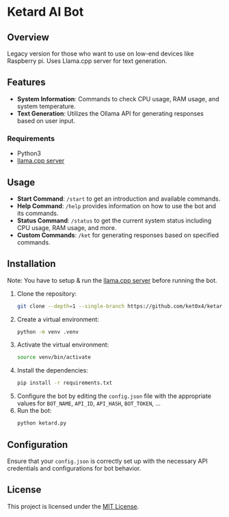 
# Ketard AI Bot

## Overview
Legacy version for those who want to use on low-end devices like Raspberry pi. Uses Llama.cpp server for text generation.

## Features
- **System Information**: Commands to check CPU usage, RAM usage, and system temperature.
- **Text Generation**: Utilizes the Ollama API for generating responses based on user input.

### Requirements
* Python3
* [llama.cpp server](https://github.com/ggerganov/llama.cpp)

## Usage
- **Start Command**: `/start` to get an introduction and available commands.
- **Help Command**: `/help` provides information on how to use the bot and its commands.
- **Status Command**: `/status` to get the current system status including CPU usage, RAM usage, and more.
- **Custom Commands**: `/ket` for generating responses based on specified commands.

## Installation
Note: You have to setup & run the [llama.cpp server](https://github.com/ggerganov/llama.cpp) before running the bot.
1. Clone the repository:
   ```bash
   git clone --depth=1 --single-branch https://github.com/ket0x4/ketard-ai && cd ketard-ai
   ```
2. Create a virtual environment:
   ```bash
   python -m venv .venv
   ```
3. Activate the virtual environment:
     ```bash
     source venv/bin/activate
     ```
4. Install the dependencies:
   ```bash
   pip install -r requirements.txt
   ```
5. Configure the bot by editing the `config.json` file with the appropriate values for `BOT_NAME`, `API_ID`, `API_HASH`, `BOT_TOKEN`, ...
6. Run the bot:
   ```bash
   python ketard.py
   ```

## Configuration
Ensure that your `config.json` is correctly set up with the necessary API credentials and configurations for bot behavior.

## License
This project is licensed under the [MIT License](LICENSE).
